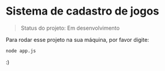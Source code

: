 # Sistema de cadastro de jogos #

> Status do projeto: Em desenvolvimento

Para rodar esse projeto na sua máquina, por favor digite:

```
node app.js
```

:) 
